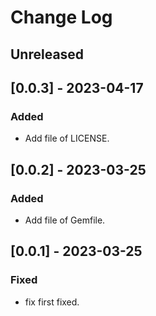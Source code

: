 # Change Log

## Unreleased

## [0.0.3] - 2023-04-17 

### Added
- Add file of LICENSE.

## [0.0.2] - 2023-03-25

### Added
- Add file of Gemfile.

## [0.0.1] - 2023-03-25

### Fixed
- fix first fixed.

